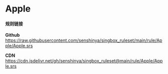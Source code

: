 # Apple

#### 规则链接

**Github**
https://raw.githubusercontent.com/senshinya/singbox_ruleset/main/rule/Apple/Apple.srs

**CDN**
https://cdn.jsdelivr.net/gh/senshinya/singbox_ruleset@main/rule/Apple/Apple.srs